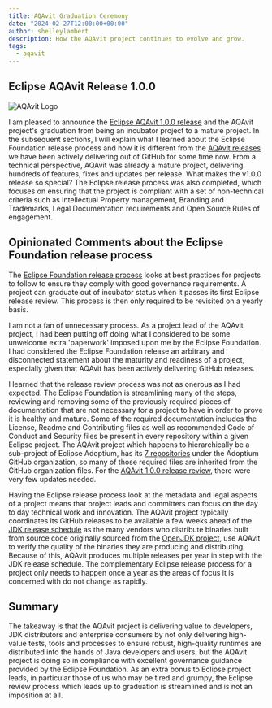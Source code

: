 ```yaml
---
title: AQAvit Graduation Ceremony
date: "2024-02-27T12:00:00+00:00"
author: shelleylambert
description: How the AQAvit project continues to evolve and grow.
tags:
  - aqavit
---
```


## Eclipse AQAvit Release 1.0.0

![AQAvit Logo](/images/news/aqavit-graduation-ceremony/aqavit-light.png)

I am pleased to announce the [Eclipse AQAvit 1.0.0 release](https://github.com/adoptium/aqa-tests/releases/tag/v1.0.0) and the AQAvit project's graduation from being an incubator project to a mature project. In the subsequent sections, I will explain what I learned about the Eclipse Foundation release process and how it is different from the [AQAvit releases](https://github.com/adoptium/aqa-tests/releases) we have been actively delivering out of GitHub for some time now. From a technical perspective, AQAvit was already a mature project, delivering hundreds of features, fixes and updates per release. What makes the v1.0.0 release so special? The Eclipse release process was also completed, which focuses on ensuring that the project is compliant with a set of non-technical criteria such as Intellectual Property management, Branding and Trademarks, Legal Documentation requirements and Open Source Rules of engagement.

## Opinionated Comments about the Eclipse Foundation release process

The [Eclipse Foundation release process](https://www.eclipse.org/projects/handbook/#release) looks at best practices for projects to follow to ensure they comply with good governance requirements. A project can graduate out of incubator status when it passes its first Eclipse release review. This process is then only required to be revisited on a yearly basis.

I am not a fan of unnecessary process. As a project lead of the AQAvit project, I had been putting off doing what I considered to be some unwelcome extra 'paperwork' imposed upon me by the Eclipse Foundation. I had considered the Eclipse Foundation release an arbitrary and disconnected statement about the maturity and readiness of a project, especially given that AQAvit has been actively delivering GitHub releases.

I learned that the release review process was not as onerous as I had expected. The Eclipse Foundation is streamlining many of the steps, reviewing and removing some of the previously required pieces of documentation that are not necessary for a project to have in order to prove it is healthy and mature. Some of the required documentation includes the License, Readme and Contributing files as well as recommended Code of Conduct and Security files be present in every repository within a given Eclipse project. The AQAvit project which happens to hierarchically be a sub-project of Eclipse Adoptium, has its [7 repositories](https://projects.eclipse.org/projects/adoptium.aqavit/developer) under the Adoptium GitHub organization, so many of those required files are inherited from the GitHub organization files. For the [AQAvit 1.0.0 release review](https://gitlab.eclipse.org/eclipsefdn/emo-team/emo/-/issues/669), there were very few updates needed.

Having the Eclipse release process look at the metadata and legal aspects of a project means that project leads and committers can focus on the day to day technical work and innovation. The AQAvit project typically coordinates its GitHub releases to be available a few weeks ahead of the [JDK release schedule](https://www.java.com/releases) as the many vendors who distribute binaries built from source code originally sourced from the [OpenJDK project](https://openjdk.org/), use AQAvit to verify the quality of the binaries they are producing and distributing. Because of this, AQAvit produces multiple releases per year in step with the JDK release schedule. The complementary Eclipse release process for a project only needs to happen once a year as the areas of focus it is concerned with do not change as rapidly.

## Summary

The takeaway is that the AQAvit project is delivering value to developers, JDK distributors and enterprise consumers by not only delivering high-value tests, tools and processes to ensure robust, high-quality runtimes are distributed into the hands of Java developers and users, but the AQAvit project is doing so in compliance with excellent governance guidance provided by the Eclipse Foundation. As an extra bonus to Eclipse project leads, in particular those of us who may be tired and grumpy, the Eclipse review process which leads up to graduation is streamlined and is not an imposition at all.
